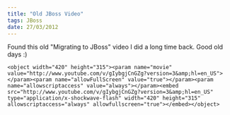 ```yaml
--- 
title: "Old JBoss Video"
tags: JBoss
date: 27/03/2012
---
```


Found this old "Migrating to JBoss" video I did a long time back. Good old days :)

    <object width="420" height="315"><param name="movie" value="http://www.youtube.com/v/gIybgjCnGZg?version=3&amp;hl=en_US"></param><param name="allowFullScreen" value="true"></param><param name="allowscriptaccess" value="always"></param><embed src="http://www.youtube.com/v/gIybgjCnGZg?version=3&amp;hl=en_US" type="application/x-shockwave-flash" width="420" height="315" allowscriptaccess="always" allowfullscreen="true"></embed></object>
